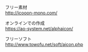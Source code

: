 フリー素材  
http://icooon-mono.com/
  
オンラインでの作成  
https://ao-system.net/alphaicon/
  
フリーソフト  
http://www.towofu.net/soft/aicon.php
